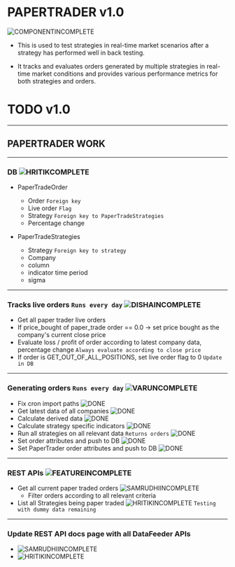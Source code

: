 # PAPERTRADER v1.0

![COMPONENTINCOMPLETE]

* This is used to test strategies in real-time market scenarios after a strategy has performed well in back testing.

* It tracks and evaluates orders generated by multiple strategies in real-time market conditions and provides various performance metrics for both strategies and orders.

# TODO v1.0

---

## PAPERTRADER WORK

---

### DB ![HRITIKCOMPLETE]

- PaperTradeOrder
	- Order `Foreign key`
	- Live order `Flag`
	- Strategy `Foreign key to PaperTradeStrategies`
	- Percentage change

- PaperTradeStrategies
	- Strategy `Foreign key to strategy`
	- Company
	- column
	- indicator time period
	- sigma

---

### Tracks live orders `Runs every day` ![DISHAINCOMPLETE]

- Get all paper trader live orders
- If price_bought of paper_trade order == 0.0 -> set price bought as the company's current close price
- Evaluate loss / profit of order according to latest company data, percentage change `Always evaluate according to close price`
- If order is GET_OUT_OF_ALL_POSITIONS, set live order flag to 0 `Update in DB`

---

### Generating orders `Runs every day` ![VARUNCOMPLETE]

- Fix cron import paths ![DONE]
- Get latest data of all companies ![DONE]
- Calculate derived data ![DONE]
- Calculate strategy specific indicators ![DONE]
- Run all strategies on all relevant data `Returns orders` ![DONE]
- Set order attributes and push to DB ![DONE]
- Set PaperTrader order attributes and push to DB ![DONE]

---


### REST APIs ![FEATUREINCOMPLETE]

- Get all current paper traded orders ![SAMRUDHIINCOMPLETE]
	- Filter orders according to all relevant criteria
- List all Strategies being paper traded ![HRITIKINCOMPLETE] `Testing with dummy data remaining`

---

### Update REST API docs page with all DataFeeder APIs
- ![SAMRUDHIINCOMPLETE]
- ![HRITIKINCOMPLETE]


[DONE]: https://img.shields.io/badge/DONE-brightgreen
[INCOMPLETE]: https://img.shields.io/badge/INCOMPLETE-red

[VARUNINCOMPLETE]: https://img.shields.io/badge/VARUN-INCOMPLETE-red
[VARUNCOMPLETE]: https://img.shields.io/badge/VARUN-COMPLETE-brightgreen

[DISHAINCOMPLETE]: https://img.shields.io/badge/DISHA-INCOMPLETE-red
[DISHACOMPLETE]: https://img.shields.io/badge/DISHA-COMPLETE-brightgreen

[SAMRUDHIINCOMPLETE]: https://img.shields.io/badge/SAMRUDHI-INCOMPLETE-red
[SAMRUDHICOMPLETE]: https://img.shields.io/badge/SAMRUDHI-COMPLETE-brightgreen

[HRITIKINCOMPLETE]: https://img.shields.io/badge/HRITIK-INCOMPLETE-red
[HRITIKCOMPLETE]: https://img.shields.io/badge/HRITIK-COMPLETE-brightgreen

[BUG]: https://img.shields.io/badge/BUG-red
[BUGFIXED]: https://img.shields.io/badge/BUG-FIXED-brightgreen

[FEATUREINCOMPLETE]: https://img.shields.io/badge/FEATURE-INCOMPLETE-red
[FEATURECOMPLETE]: https://img.shields.io/badge/FEATURE-COMPLETE-brightgreen

[COMPONENTINCOMPLETE]: https://img.shields.io/badge/COMPONENT-INCOMPLETE-red
[COMPONENTCOMPLETE]: https://img.shields.io/badge/COMPONENT-COMPLETE-brightgreen

[MEETINGINCOMPLETE]: https://img.shields.io/badge/MEETING-INCOMPLETE-red

[DOCINCOMPLETE]: https://img.shields.io/badge/DOC-INCOMPLETE-red
[DOCCOMPLETE]: https://img.shields.io/badge/DOC-COMPLETE-brightgreen

